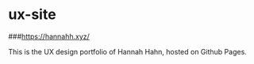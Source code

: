 # ux-site
###https://hannahh.xyz/

This is the UX design portfolio of Hannah Hahn, hosted on Github Pages.
